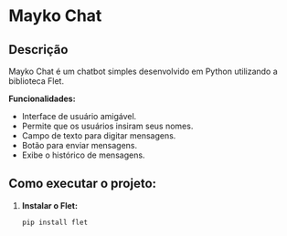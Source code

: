 # Mayko Chat

## Descrição

Mayko Chat é um chatbot simples desenvolvido em Python utilizando a biblioteca Flet. 

**Funcionalidades:**

* Interface de usuário amigável.
* Permite que os usuários insiram seus nomes.
* Campo de texto para digitar mensagens.
* Botão para enviar mensagens.
* Exibe o histórico de mensagens.

## Como executar o projeto:

1. **Instalar o Flet:**
   ```bash
   pip install flet
